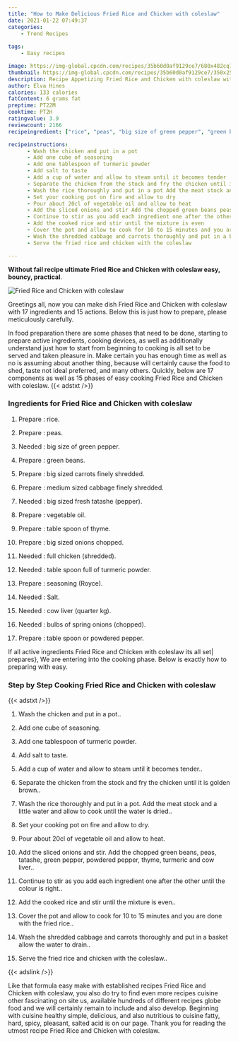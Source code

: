 ```yaml
---
title: "How to Make Delicious Fried Rice and Chicken with coleslaw"
date: 2021-01-22 07:49:37
categories:
    - Trend Recipes
    
tags:
    - Easy recipes

image: https://img-global.cpcdn.com/recipes/35b60d0af9129ce7/680x482cq70/fried-rice-and-chicken-with-coleslaw-recipe-main-photo.jpg
thumbnail: https://img-global.cpcdn.com/recipes/35b60d0af9129ce7/350x250cq70/fried-rice-and-chicken-with-coleslaw-recipe-main-photo.jpg
description: Recipe Appetizing Fried Rice and Chicken with coleslaw with 17 ingredients and 15 stages of easy cooking.
author: Elva Hines
calories: 133 calories
fatContent: 6 grams fat
preptime: PT22M
cooktime: PT2H
ratingvalue: 3.9
reviewcount: 2166
recipeingredient: ["rice", "peas", "big size of green pepper", "green beans", "big sized carrots finely shredded", "medium sized cabbage finely shredded", "big sized fresh tatashe pepper", "vegetable oil", "table spoon of thyme", "big sized onions chopped", "full chicken shredded", "table spoon full of turmeric powder", "seasoning Royce", "Salt", "cow liver quarter kg", "bulbs of spring onions chopped", "table spoon or powdered pepper"]

recipeinstructions: 
      - Wash the chicken and put in a pot 
      - Add one cube of seasoning 
      - Add one tablespoon of turmeric powder 
      - Add salt to taste 
      - Add a cup of water and allow to steam until it becomes tender 
      - Separate the chicken from the stock and fry the chicken until it is golden brown 
      - Wash the rice thoroughly and put in a pot Add the meat stock and a little water and allow to cook until the water is dried 
      - Set your cooking pot on fire and allow to dry 
      - Pour about 20cl of vegetable oil and allow to heat 
      - Add the sliced onions and stir Add the chopped green beans peas tatashe green pepper powdered pepper thyme turmeric and cow liver 
      - Continue to stir as you add each ingredient one after the other until the colour is right 
      - Add the cooked rice and stir until the mixture is even 
      - Cover the pot and allow to cook for 10 to 15 minutes and you are done with the fried rice 
      - Wash the shredded cabbage and carrots thoroughly and put in a basket allow the water to drain 
      - Serve the fried rice and chicken with the coleslaw

---
```




**Without fail recipe ultimate Fried Rice and Chicken with coleslaw easy, bouncy, practical**. 


![Fried Rice and Chicken with coleslaw](https://img-global.cpcdn.com/recipes/35b60d0af9129ce7/680x482cq70/fried-rice-and-chicken-with-coleslaw-recipe-main-photo.jpg "Fried Rice and Chicken with coleslaw")




Greetings all, now you can make dish Fried Rice and Chicken with coleslaw with 17 ingredients and 15 actions. Below this is just how to prepare, please meticulously carefully.

In food preparation there are some phases that need to be done, starting to prepare active ingredients, cooking devices, as well as additionally understand just how to start from beginning to cooking is all set to be served and taken pleasure in. Make certain you has enough time as well as no is assuming about another thing, because will certainly cause the food to shed, taste not ideal preferred, and many others. Quickly, below are 17 components as well as 15 phases of easy cooking Fried Rice and Chicken with coleslaw.
{{< adstxt />}}

### Ingredients for Fried Rice and Chicken with coleslaw


1. Prepare  : rice.

1. Prepare  : peas.

1. Needed  : big size of green pepper.

1. Prepare  : green beans.

1. Prepare  : big sized carrots finely shredded.

1. Prepare  : medium sized cabbage finely shredded.

1. Needed  : big sized fresh tatashe (pepper).

1. Prepare  : vegetable oil.

1. Prepare  : table spoon of thyme.

1. Prepare  : big sized onions chopped.

1. Needed  : full chicken (shredded).

1. Needed  : table spoon full of turmeric powder.

1. Prepare  : seasoning (Royce).

1. Needed  : Salt.

1. Needed  : cow liver (quarter kg).

1. Needed  : bulbs of spring onions (chopped).

1. Prepare  : table spoon or powdered pepper.



If all active ingredients Fried Rice and Chicken with coleslaw its all set| prepares}, We are entering into the cooking phase. Below is exactly how to preparing with easy.

### Step by Step Cooking Fried Rice and Chicken with coleslaw

{{< adstxt />}}


1. Wash the chicken and put in a pot..



1. Add one cube of seasoning.



1. Add one tablespoon of turmeric powder.



1. Add salt to taste.



1. Add a cup of water and allow to steam until it becomes tender..



1. Separate the chicken from the stock and fry the chicken until it is golden brown..



1. Wash the rice thoroughly and put in a pot. Add the meat stock and a little water and allow to cook until the water is dried..



1. Set your cooking pot on fire and allow to dry.



1. Pour about 20cl of vegetable oil and allow to heat.



1. Add the sliced onions and stir. Add the chopped green beans, peas, tatashe, green pepper, powdered pepper, thyme, turmeric and cow liver..



1. Continue to stir as you add each ingredient one after the other until the colour is right..



1. Add the cooked rice and stir until the mixture is even..



1. Cover the pot and allow to cook for 10 to 15 minutes and you are done with the fried rice..



1. Wash the shredded cabbage and carrots thoroughly and put in a basket allow the water to drain..



1. Serve the fried rice and chicken with the coleslaw..





{{< adslink />}}

Like that formula easy make with established recipes Fried Rice and Chicken with coleslaw, you also do try to find even more recipes cuisine other fascinating on site us, available hundreds of different recipes globe food and we will certainly remain to include and also develop. Beginning with cuisine healthy simple, delicious, and also nutritious to cuisine fatty, hard, spicy, pleasant, salted acid is on our page. Thank you for reading the utmost recipe Fried Rice and Chicken with coleslaw.
